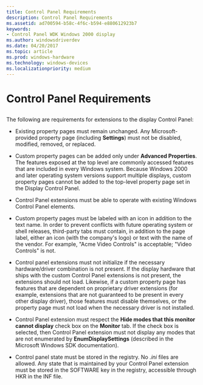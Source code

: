 ```yaml
---
title: Control Panel Requirements
description: Control Panel Requirements
ms.assetid: ad700594-b58c-4f6c-b594-e880612923b7
keywords:
- Control Panel WDK Windows 2000 display
ms.author: windowsdriverdev
ms.date: 04/20/2017
ms.topic: article
ms.prod: windows-hardware
ms.technology: windows-devices
ms.localizationpriority: medium
---
```


# Control Panel Requirements


## <span id="ddk_control_panel_requirements_gg"></span><span id="DDK_CONTROL_PANEL_REQUIREMENTS_GG"></span>


The following are requirements for extensions to the display Control Panel:

-   Existing property pages must remain unchanged. Any Microsoft-provided property page (including **Settings**) must not be disabled, modified, removed, or replaced.

-   Custom property pages can be added only under **Advanced Properties**. The features exposed at the top level are commonly accessed features that are included in every Windows system. Because Windows 2000 and later operating system versions support multiple displays, custom property pages cannot be added to the top-level property page set in the Display Control Panel.

-   Control Panel extensions must be able to operate with existing Windows Control Panel elements.

-   Custom property pages must be labeled with an icon in addition to the text name. In order to prevent conflicts with future operating system or shell releases, third-party tabs must contain, in addition to the page label, either an icon (with the company's logo) or text with the name of the vendor. For example, "Acme Video Controls" is acceptable; "Video Controls" is not.

-   Control panel extensions must not initialize if the necessary hardware/driver combination is not present. If the display hardware that ships with the custom Control Panel extensions is not present, the extensions should not load. Likewise, if a custom property page has features that are dependent on proprietary driver extensions (for example, extensions that are not guaranteed to be present in every other display driver), those features must disable themselves, or the property page must not load when the necessary driver is not installed.

-   Control Panel extension must respect the **Hide modes that this monitor cannot display** check box on the **Monitor** tab. If the check box is selected, then Control Panel extension must not display any modes that are not enumerated by **EnumDisplaySettings** (described in the Microsoft Windows SDK documentation).

-   Control panel state must be stored in the registry. No *.ini* files are allowed. Any state that is maintained by your Control Panel extension must be stored in the SOFTWARE key in the registry, accessible through HKR in the INF file.

 

 





